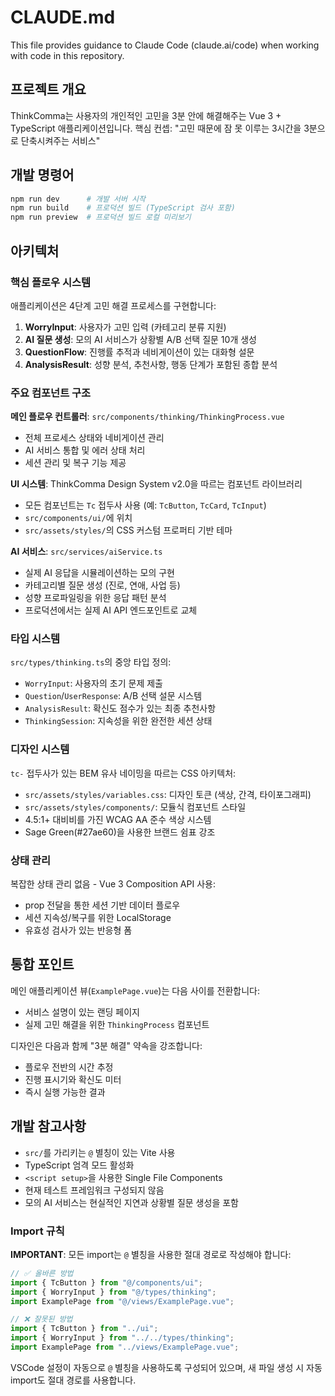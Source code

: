 # CLAUDE.md

This file provides guidance to Claude Code (claude.ai/code) when working with code in this repository.

## 프로젝트 개요

ThinkComma는 사용자의 개인적인 고민을 3분 안에 해결해주는 Vue 3 + TypeScript 애플리케이션입니다. 핵심 컨셉: "고민 때문에 잠 못 이루는 3시간을 3분으로 단축시켜주는 서비스"

## 개발 명령어

```bash
npm run dev      # 개발 서버 시작
npm run build    # 프로덕션 빌드 (TypeScript 검사 포함)
npm run preview  # 프로덕션 빌드 로컬 미리보기
```

## 아키텍처

### 핵심 플로우 시스템

애플리케이션은 4단계 고민 해결 프로세스를 구현합니다:

1. **WorryInput**: 사용자가 고민 입력 (카테고리 분류 지원)
2. **AI 질문 생성**: 모의 AI 서비스가 상황별 A/B 선택 질문 10개 생성
3. **QuestionFlow**: 진행률 추적과 네비게이션이 있는 대화형 설문
4. **AnalysisResult**: 성향 분석, 추천사항, 행동 단계가 포함된 종합 분석

### 주요 컴포넌트 구조

**메인 플로우 컨트롤러**: `src/components/thinking/ThinkingProcess.vue`

- 전체 프로세스 상태와 네비게이션 관리
- AI 서비스 통합 및 에러 상태 처리
- 세션 관리 및 복구 기능 제공

**UI 시스템**: ThinkComma Design System v2.0을 따르는 컴포넌트 라이브러리

- 모든 컴포넌트는 `Tc` 접두사 사용 (예: `TcButton`, `TcCard`, `TcInput`)
- `src/components/ui/`에 위치
- `src/assets/styles/`의 CSS 커스텀 프로퍼티 기반 테마

**AI 서비스**: `src/services/aiService.ts`

- 실제 AI 응답을 시뮬레이션하는 모의 구현
- 카테고리별 질문 생성 (진로, 연애, 사업 등)
- 성향 프로파일링을 위한 응답 패턴 분석
- 프로덕션에서는 실제 AI API 엔드포인트로 교체

### 타입 시스템

`src/types/thinking.ts`의 중앙 타입 정의:

- `WorryInput`: 사용자의 초기 문제 제출
- `Question`/`UserResponse`: A/B 선택 설문 시스템
- `AnalysisResult`: 확신도 점수가 있는 최종 추천사항
- `ThinkingSession`: 지속성을 위한 완전한 세션 상태

### 디자인 시스템

`tc-` 접두사가 있는 BEM 유사 네이밍을 따르는 CSS 아키텍처:

- `src/assets/styles/variables.css`: 디자인 토큰 (색상, 간격, 타이포그래피)
- `src/assets/styles/components/`: 모듈식 컴포넌트 스타일
- 4.5:1+ 대비비를 가진 WCAG AA 준수 색상 시스템
- Sage Green(#27ae60)을 사용한 브랜드 쉼표 강조

### 상태 관리

복잡한 상태 관리 없음 - Vue 3 Composition API 사용:

- prop 전달을 통한 세션 기반 데이터 플로우
- 세션 지속성/복구를 위한 LocalStorage
- 유효성 검사가 있는 반응형 폼

## 통합 포인트

메인 애플리케이션 뷰(`ExamplePage.vue`)는 다음 사이를 전환합니다:

- 서비스 설명이 있는 랜딩 페이지
- 실제 고민 해결을 위한 `ThinkingProcess` 컴포넌트

디자인은 다음과 함께 "3분 해결" 약속을 강조합니다:

- 플로우 전반의 시간 추정
- 진행 표시기와 확신도 미터
- 즉시 실행 가능한 결과

## 개발 참고사항

- `src/`를 가리키는 `@` 별칭이 있는 Vite 사용
- TypeScript 엄격 모드 활성화
- `<script setup>`을 사용한 Single File Components
- 현재 테스트 프레임워크 구성되지 않음
- 모의 AI 서비스는 현실적인 지연과 상황별 질문 생성을 포함

### Import 규칙

**IMPORTANT**: 모든 import는 `@` 별칭을 사용한 절대 경로로 작성해야 합니다:

```typescript
// ✅ 올바른 방법
import { TcButton } from "@/components/ui";
import { WorryInput } from "@/types/thinking";
import ExamplePage from "@/views/ExamplePage.vue";

// ❌ 잘못된 방법
import { TcButton } from "../ui";
import { WorryInput } from "../../types/thinking";
import ExamplePage from "../views/ExamplePage.vue";
```

VSCode 설정이 자동으로 `@` 별칭을 사용하도록 구성되어 있으며, 새 파일 생성 시 자동 import도 절대 경로를 사용합니다.
